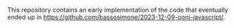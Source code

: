 This repository contains an early implementation of the code that
eventually ended up in https://github.com/bassosimone/2023-12-09-ooni-javascript/.
